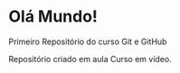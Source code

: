 # Olá Mundo!
 Primeiro Repositório do curso Git e GitHub


 Repositório criado em aula Curso em vídeo.
